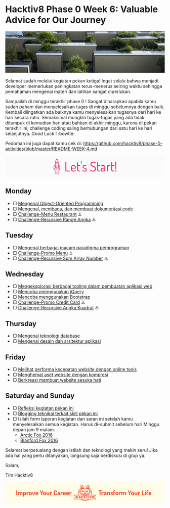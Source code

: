 # Hacktiv8 Phase 0 Week 6: Valuable Advice for Our Journey

![Header](assets/header-w4.jpg)

Selamat sudah melalui kegiatan pekan ketiga! Ingat selalu bahwa menjadi developer memerlukan peningkatan terus-menerus seiring waktu sehingga pemahaman mengenai materi dan latihan sangat diperlukan.

Sampailah di minggu terakhir phase 0 ! Sangat diharapkan apabila kamu sudah paham dan menyelesaikan tugas di minggu sebelumnya dengan baik. Kembali diingatkan ada baiknya kamu menyelesaikan tugasnya dari hari ke hari secara rutin. Semaksimal mungkin tugas-tugas yang ada tidak ditumpuk di kemudian hari atau bahkan di akhir minggu, karena di pekan terakhir ini, challenge coding saling berhubungan dari satu hari ke hari selanjutnya. Good Luck ! :bowtie:

Pedoman ini juga dapat kamu cek di: <https://github.com/hacktiv8/phase-0-activities/blob/master/README-WEEK-4.md>

![Let's start!](assets/start.png)

## Monday

- ▢ [Mengenal Object-Oriented Programming](https://github.com/hacktiv8/phase-0-activities/blob/master/modules/oop-basics.md)
- ▢ [Mengenal, membaca, dan membuat dokumentasi code](https://github.com/hacktiv8/phase-0-activities/blob/master/modules/code-documentation.md)
- ▢ [Challenge-Menu Restaurant](https://github.com/hacktiv8/phase-0-activities/blob/master/modules/restaurant.md) :anchor:
- ▢ [Challenge-Recursive Range Angka](https://github.com/hacktiv8/phase-0-activities/blob/master/modules/range-angka.md) :anchor:

## Tuesday

- ▢ [Mengenal berbagai macam paradigma pemrograman](https://github.com/hacktiv8/phase-0-activities/blob/master/modules/programming-paradigm.md)
- ▢ [Challenge-Promo Menu](https://github.com/hacktiv8/phase-0-activities/blob/master/modules/promo-menu.md) :anchor:
- ▢ [Challenge-Recursive Sum Array Number](https://github.com/hacktiv8/phase-0-activities/blob/master/modules/sum-array.md) :anchor:

## Wednesday

- ▢ [Mengeksplorasi berbagai tooling dalam pembuatan aplikasi web](https://github.com/hacktiv8/phase-0-activities/blob/master/modules/tooling.md)
- ▢ [Mencoba menggunakan jQuery](https://github.com/hacktiv8/phase-0-activities/blob/master/modules/jquery.md)
- ▢ [Mencoba menggunakan Bootstrap](https://github.com/hacktiv8/phase-0-activities/blob/master/modules/bootstrap.md)
- ▢ [Challenge-Promo Credit Card](https://github.com/hacktiv8/phase-0-activities/blob/master/modules/promo-cc.md) :anchor:
- ▢ [Challenge-Recursive Angka Kuadrat](https://github.com/hacktiv8/phase-0-activities/blob/master/modules/angka-kuadrat.md) :anchor:

## Thursday

- ▢ [Mengenal teknologi database](https://github.com/hacktiv8/phase-0-activities/blob/master/modules/database.md)
- ▢ [Mengenal desain dan arsitektur aplikasi](https://github.com/hacktiv8/phase-0-activities/blob/master/modules/app-design-architecture.md)

## Friday

- ▢ [Melihat performa kecepatan website dengan online tools](https://github.com/hacktiv8/phase-0-activities/blob/master/modules/web-speed.md)
- ▢ [Menghemat aset website dengan kompresi](https://github.com/hacktiv8/phase-0-activities/blob/master/modules/web-assets-compression.md)
- ▢ [Berkreasi membuat website sesuka hati](https://github.com/hacktiv8/phase-0-activities/blob/master/modules/web-creation.md)

## Saturday and Sunday

- ▢ [Refleksi kegiatan pekan ini](https://github.com/hacktiv8/phase-0-activities/blob/master/modules/reflection.md)
- ▢ [Blogging teknikal terkait skill pekan ini](https://github.com/hacktiv8/phase-0-activities/blob/master/modules/blog.md)
- ▢ Isilah form laporan kegiatan dan saran ini setelah kamu menyelesaikan semua kegiatan. Harus di-submit sebelum hari Minggu depan jam 9 malam.
  - [Arctic Fox 2016](https://airtable.com/shrXseZHwy7gdzqJu)
  - [Blanford Fox 2016](https://airtable.com/shrgOZg66MzJssyNY)

Selamat berpetualang dengan istilah dan teknologi yang makin seru! Jika ada hal yang perlu ditanyakan, langsung saja berdiskusi di grup ya.

Salam,

Tim Hacktiv8

![Hacktiv8 Banner](assets/banner.png)
